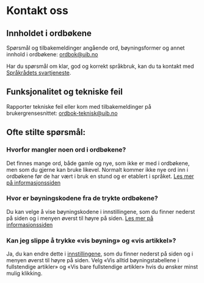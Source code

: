 # Kontakt oss
## Innholdet i ordbøkene
Spørsmål og tilbakemeldinger angående ord, bøyningsformer og annet innhold i ordbøkene: [ordbok@uib.no](mailto:ordbok@uib.no)

Har du spørsmål om klar, god og korrekt språkbruk, kan du ta kontakt med [Språkrådets svartjeneste](mailto:sporsmal@sprakradet.no).

## Funksjonalitet og tekniske feil
Rapporter tekniske feil eller kom med tilbakemeldinger på brukergrensesnittet: [ordbok-teknisk@uib.no](mailto:ordbok-teknisk@uib.no)

## Ofte stilte spørsmål:
### Hvorfor mangler noen ord i ordbøkene?
Det finnes mange ord, både gamle og nye, som ikke er med i ordbøkene, men som du gjerne kan bruke likevel. Normalt kommer ikke nye ord inn i ordbøkene før de har vært i bruk en stund og er etablert i språket. [Les mer på informasjonssiden](about/missing-word)

### Hvor er bøyningskodene fra de trykte ordbøkene?
Du kan velge å vise bøyningskodene i innstillingene, som du finner nederst på siden og i menyen øverst til høyre på siden. [Les mer på informasjonssiden](about/grammatic-codes)

### Kan jeg slippe å trykke «vis bøyning» og «vis artikkel»?
Ja, du kan endre dette i [innstillingene](settings), som du finner nederst på siden og i menyen øverst til høyre på siden. Velg «Vis alltid bøyningstabellene i fullstendige artikler» og «Vis bare fullstendige artikler» hvis du ønsker minst mulig klikking.